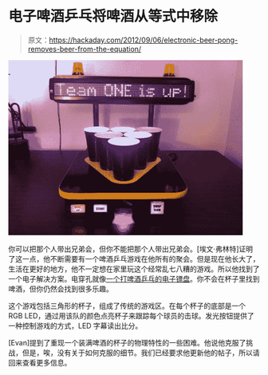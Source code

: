 # 电子啤酒乒乓将啤酒从等式中移除

> 原文：<https://hackaday.com/2012/09/06/electronic-beer-pong-removes-beer-from-the-equation/>

![](img/9f87dddf596545d90b05c7e582ec8455.png "electronic-beer-pong")

你可以把那个人带出兄弟会，但你不能把那个人带出兄弟会。[埃文·弗林特]证明了这一点，他不断需要有一个啤酒乒乓游戏在他所有的聚会。但是现在他长大了，生活在更好的地方，他不一定想在家里玩这个经常乱七八糟的游戏。所以他找到了一个电子解决方案。电穿孔就像[一个打啤酒乒乓的电子镖盘](http://battlesnake.blogspot.com/2012/09/electropong-is-going-to-change.html)。你不会在杯子里找到啤酒，但你仍然会找到很多乐趣。

这个游戏包括三角形的杯子，组成了传统的游戏区。在每个杯子的底部是一个 RGB LED，通过用该队的颜色点亮杯子来跟踪每个球员的击球。发光按钮提供了一种控制游戏的方式，LED 字幕读出比分。

[Evan]提到了重现一个装满啤酒的杯子的物理特性的一些困难。他说他克服了挑战，但是，唉，没有关于如何克服的细节。我们已经要求他更新他的帖子，所以请回来查看更多信息。
